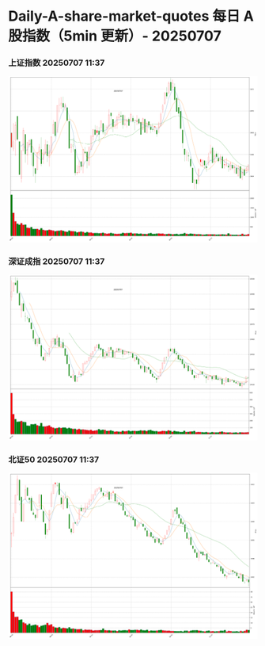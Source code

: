 
# Daily-A-share-market-quotes 每日 A 股指数（5min 更新）- 20250707

### 上证指数 20250707 11:37
![](./fig/2025/7/20250707-sh000001.png)

### 深证成指 20250707 11:37
![](./fig/2025/7/20250707-sz399001.png)

### 北证50 20250707 11:37
![](./fig/2025/7/20250707-bj899050.png)
